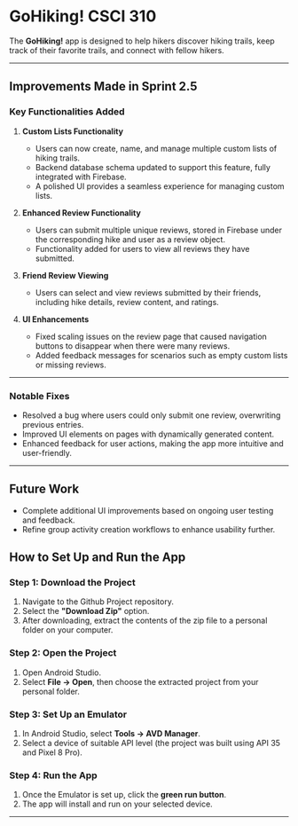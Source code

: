 # GoHiking! CSCI 310

The **GoHiking!** app is designed to help hikers discover hiking trails, keep track of their favorite trails, and connect with fellow hikers.

---

## Improvements Made in Sprint 2.5

### Key Functionalities Added
1. **Custom Lists Functionality**
    - Users can now create, name, and manage multiple custom lists of hiking trails.
    - Backend database schema updated to support this feature, fully integrated with Firebase.
    - A polished UI provides a seamless experience for managing custom lists.

2. **Enhanced Review Functionality**
    - Users can submit multiple unique reviews, stored in Firebase under the corresponding hike and user as a review object.
    - Functionality added for users to view all reviews they have submitted.

3. **Friend Review Viewing**
    - Users can select and view reviews submitted by their friends, including hike details, review content, and ratings.

4. **UI Enhancements**
    - Fixed scaling issues on the review page that caused navigation buttons to disappear when there were many reviews.
    - Added feedback messages for scenarios such as empty custom lists or missing reviews.

---

### Notable Fixes
- Resolved a bug where users could only submit one review, overwriting previous entries.
- Improved UI elements on pages with dynamically generated content.
- Enhanced feedback for user actions, making the app more intuitive and user-friendly.

---

## Future Work
- Complete additional UI improvements based on ongoing user testing and feedback.
- Refine group activity creation workflows to enhance usability further.
## How to Set Up and Run the App

### Step 1: Download the Project
1. Navigate to the Github Project repository.
2. Select the **"Download Zip"** option.
3. After downloading, extract the contents of the zip file to a personal folder on your computer.

### Step 2: Open the Project
1. Open Android Studio.
2. Select **File -> Open**, then choose the extracted project from your personal folder.

### Step 3: Set Up an Emulator
1. In Android Studio, select **Tools -> AVD Manager**.
2. Select a device of suitable API level (the project was built using API 35 and Pixel 8 Pro).

### Step 4: Run the App
1. Once the Emulator is set up, click the **green run button**.
2. The app will install and run on your selected device.

---


